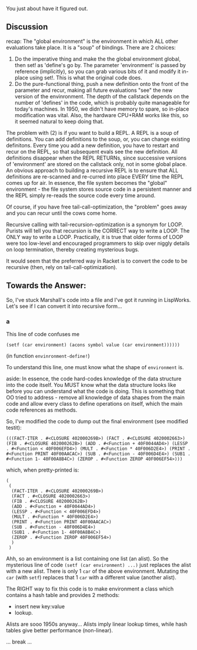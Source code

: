 You just about have it figured out.

## Discussion

recap: The "global environment" is the environment in which ALL other evaluations take place.  It is a "soup" of bindings.  There are 2 choices:
1. Do the imperative thing and make the the global environment global, then set! as 'define's go by.  The parameter 'environment' is passed by reference (implicitly), so you can grab various bits of it and modify it in-place using set!.  This is what the original code does.  
2. Do the pure-functional thing, push a new definition onto the front of the parameter and recur, making all future evaluations "see" the new version of the envinronment.  The depth of the callstack depends on the number of 'defines' in the code, which is probably quite manageable for today's machines.  In 1950, we didn't have memory to spare, so in-place modification was vital.  Also, the hardware CPU+RAM works like this, so it seemed natural to keep doing that.  

The problem with (2) is if you want to build a REPL.  A REPL is a soup of definitions.  You can add definitions to the soup, or, you can change existing definitons.  Every time you add a new definition, you have to restart and recur on the REPL, so that subsequent evals see the new definition.  All definitions disappear when the REPL RETURNs, since successive versions of 'environment' are stored on the callstack only, not in some global place.  An obvious approach to building a recursive REPL is to ensure that ALL definitions are re-scanned and re-curred into place EVERY time the REPL comes up for air.  In essence, the file system becomes the "global" environment - the file system stores source code in a persistent manner and the REPL simply re-reads the source code every time around.

Of course, if you have free tail-call-optimization, the "problem" goes away and you can recur until the cows come home.

Recursive calling with tail-recursion-optimization is a synonym for LOOP.  Purists will tell you that recursion is the CORRECT way to write a LOOP.  The ONLY way to write a LOOP.  Practically, it is true that older forms of LOOP were too low-level and encouraged programmers to skip over niggly details on loop termination, thereby creating mysterious bugs.

It would seem that the preferred way in Racket is to convert the code to be recursive (then, rely on tail-call-optimization).

## Towards the Answer:

So, I've stuck Marshall's code into a file and I've got it running in LispWorks.  Let's see if I can convert it into recursive form...

### a

This line of code confuses me
```
(setf (car environment) (acons symbol value (car environment))))))
```

(in function `envinronment-define!`)

To understand this line, one must know what the shape of `environment` is.

aside: In essence, the code hard-codes knowledge of the data structure into the code itself.  You MUST know what the data structure looks like before you can understand what the code is doing.  This is something that OO tried to address - remove all knowledge of data shapes from the main code and allow every class to define operations on itself, which the main code references as methods.

So, I've modified the code to dump out the final environment (see modified testit):

```
(((FACT-ITER . #<CLOSURE 402000269B>) (FACT . #<CLOSURE 4020002663>) (FIB . #<CLOSURE 402000262B>) (ADD . #<Function + 40F0044AD4>) (LESSP . #<Function < 40F006EFD4>) (MULT . #<Function * 40F006D2E4>) (PRINT . #<Function PRINT 40F00AACAC>) (SUB . #<Function - 40F006D4E4>) (SUB1 . #<Function 1- 40F00A8B4C>) (ZEROP . #<Function ZEROP 40F006EF54>)))
```

which, when pretty-printed is:

```
(
 (
  (FACT-ITER . #<CLOSURE 402000269B>) 
  (FACT . #<CLOSURE 4020002663>) 
  (FIB . #<CLOSURE 402000262B>) 
  (ADD . #<Function + 40F0044AD4>) 
  (LESSP . #<Function < 40F006EFD4>) 
  (MULT . #<Function * 40F006D2E4>) 
  (PRINT . #<Function PRINT 40F00AACAC>) 
  (SUB . #<Function - 40F006D4E4>) 
  (SUB1 . #<Function 1- 40F00A8B4C>) 
  (ZEROP . #<Function ZEROP 40F006EF54>)
  )
 )
```

Ahh, so an environment is a list containing one list (an alist).  So the mysterious line of code `(setf (car environment) ...)` just replaces the alist with a new alist.  There is only 1 `car` of the above environment.  Mutating the `car` (with `setf`) replaces that 1 `car` with a different value (another alist).

The RIGHT way to fix this code is to make environment a class which contains a hash table and provides 2 methods:
- insert new key:value
- lookup.

Alists are sooo 1950s anyway...  Alists imply linear lookup times, while hash tables give better performance (non-linear).

... break ...
